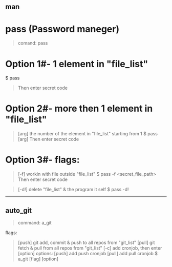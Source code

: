 ## man

# pass (Password maneger)
> comand: pass

# Option 1#- 1 element in "file_list"
$ pass 
> Then enter secret code

# Option 2#- more then 1 element in "file_list"
> [arg] the number of the element in "file_list" starting from 1
$ pass [arg]
> Then enter secret code

# Option 3#- flags:
> [-f] workin with file outside "file_list"
$ pass -f <secret_file_path>
> Then enter secret code
    
> [-d!] delete "file_list" & the program it self
$ pass -d!
-------------------------------------------------------------------------------
## auto_git
> command: a_git

flags:
> [push] git add, commit & push to all repos from "git_list" 
> [pull] git fetch & pull from all repos from "git_list" 
> [-c] add cronjob, then enter [option]
    options:
    [push] add push cronjob
    [pull] add pull cronjob
$ a_git [flag] [option]
